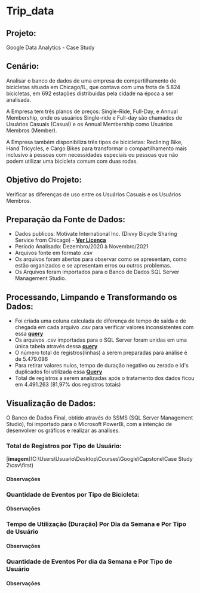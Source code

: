 # Trip_data
## Projeto: 
Google Data Analytics - Case Study

## Cenário: 
Analisar o banco de dados de uma empresa de compartilhamento de bicicletas situada em Chicago/IL, que contava com uma frota de 5.824 bicicletas, em 692 estações distribuidas pela cidade na época a ser analisada.

A Empresa tem três planos de preços: Single-Ride, Full-Day, e Annual Membership, onde os usuários Single-ride e Full-day são chamados de Usuários Casuais (Casual) e os Annual Membership como Usuários Membros (Member).

A Empresa também disponibiliza três tipos de bicicletas: Reclining Bike, Hand Tricycles, e Cargo Bikes para transformar o compartilhamento mais inclusivo à pessoas com necessidades especiais ou pessoas que não podem utilizar uma bicicleta comum com duas rodas.

## Objetivo do Projeto:
Verificar as diferenças de uso entre os Usuários Casuais e os Usuários Membros.

## Preparação da Fonte de Dados:
- Dados publicos: Motivate International Inc. (Divvy Bicycle Sharing Service from Chicago) - [**Ver Licença**](https://www.divvybikes.com/data-license-agreement)
- Período Analisado: Dezembro/2020 à Novembro/2021
- Arquivos fonte em formato .csv
- Os arquivos foram abertos para observar como se apresentam, como estão organizados e se apresentam erros ou outros problemas.
- Os Arquivos foram importados para o Banco de Dados SQL Server Management Studio.

## Processando, Limpando e Transformando os Dados:
- Foi criada uma coluna calculada de diferença de tempo de saída e de chegada em cada arquivo .csv para verificar valores inconsistentes com essa [**query**](Query_Add_Column)
- Os arquivos .csv importadas para o SQL Server foram unidas em uma única tabela através dessa [**query**](Query_Union_ALL)
- O número total de registros(linhas) a serem preparadas para análise é de 5.479.096
- Para retirar valores nulos, tempo de duração negativo ou zerado e id's duplicados foi utilizada essa [**Query**](Query_Cleaning_Data) 
- Total de registros a serem analizadas após o tratamento dos dados ficou em 4.491.263 (81,97% dos registros totais)

## Visualização de Dados:
O Banco de Dados Final, obtido através do SSMS (SQL Server Management Studio), foi importado para o Microsoft PowerBi, com a intenção de desenvolver os gráficos e realizar as análises.

### Total de Registros por Tipo de Usuário:
[**imagem**](C:\Users\Usuario\Desktop\Courses\Google\Capstone\Case Study 2\csv\first)
#### Observações

### Quantidade de Eventos por Tipo de Bicicleta:

#### Observações

### Tempo de Utilização (Duração) Por Dia da Semana e Por Tipo de Usuário

#### Observações

### Quantidade de Eventos Por dia da Semana e Por Tipo de Usuário

#### Observações
